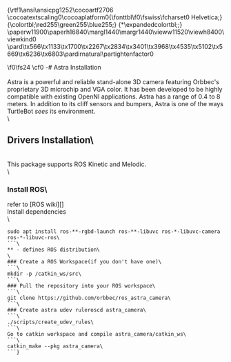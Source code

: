 {\rtf1\ansi\ansicpg1252\cocoartf2706
\cocoatextscaling0\cocoaplatform0{\fonttbl\f0\fswiss\fcharset0 Helvetica;}
{\colortbl;\red255\green255\blue255;}
{\*\expandedcolortbl;;}
\paperw11900\paperh16840\margl1440\margr1440\vieww11520\viewh8400\viewkind0
\pard\tx566\tx1133\tx1700\tx2267\tx2834\tx3401\tx3968\tx4535\tx5102\tx5669\tx6236\tx6803\pardirnatural\partightenfactor0

\f0\fs24 \cf0 -# Astra Installation\
\
Astra is a powerful and reliable stand-alone 3D camera featuring Orbbec's proprietary 3D microchip and VGA color. It has been developed to be highly compatible with existing OpenNI applications. Astra has a range of 0.4 to 8 meters. In addition to its cliff sensors and bumpers, Astra is one of the ways TurtleBot _sees_ its environment. \
\
## Drivers Installation\
\
This package supports ROS Kinetic and Melodic.\
\
### Install ROS\
refer to [ROS wiki][]\
Install dependencies \
\
```\
sudo apt install ros-**-rgbd-launch ros-**-libuvc ros-*-libuvc-camera ros-*-libuvc-ros\
```\
** - defines ROS distribution\
\
### Create a ROS Workspace(if you don't have one)\
```\
mkdir -p /catkin_ws/src\
```\
### Pull the repository into your ROS workspace\
```\
git clone https://github.com/orbbec/ros_astra_camera\
```\
### Create astra udev ruleroscd astra_camera\
```\
./scripts/create_udev_rules\
```\
Go to catkin workspace and compile astra_camera/catkin_ws\
```\
catkin_make --pkg astra_camera\
```}